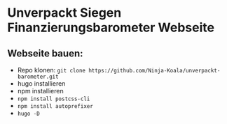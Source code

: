 # Unverpackt Siegen Finanzierungsbarometer Webseite

## Webseite bauen:

* Repo klonen: `git clone https://github.com/Ninja-Koala/unverpackt-barometer.git`
* hugo installieren
* npm installieren
* `npm install postcss-cli`
* `npm install autoprefixer`
* `hugo -D`
